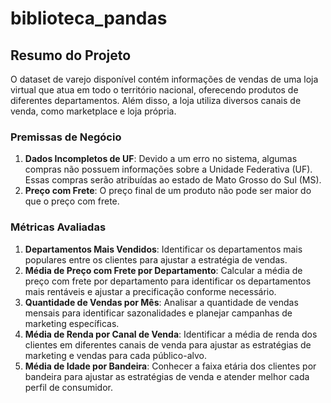 # biblioteca_pandas

## Resumo do Projeto

O dataset de varejo disponível contém informações de vendas de uma loja virtual que atua em todo o território nacional, oferecendo produtos de diferentes departamentos. Além disso, a loja utiliza diversos canais de venda, como marketplace e loja própria.

### Premissas de Negócio

1. **Dados Incompletos de UF**: Devido a um erro no sistema, algumas compras não possuem informações sobre a Unidade Federativa (UF). Essas compras serão atribuídas ao estado de Mato Grosso do Sul (MS).
2. **Preço com Frete**: O preço final de um produto não pode ser maior do que o preço com frete.

### Métricas Avaliadas

1. **Departamentos Mais Vendidos**: Identificar os departamentos mais populares entre os clientes para ajustar a estratégia de vendas.
2. **Média de Preço com Frete por Departamento**: Calcular a média de preço com frete por departamento para identificar os departamentos mais rentáveis e ajustar a precificação conforme necessário.
3. **Quantidade de Vendas por Mês**: Analisar a quantidade de vendas mensais para identificar sazonalidades e planejar campanhas de marketing específicas.
4. **Média de Renda por Canal de Venda**: Identificar a média de renda dos clientes em diferentes canais de venda para ajustar as estratégias de marketing e vendas para cada público-alvo.
5. **Média de Idade por Bandeira**: Conhecer a faixa etária dos clientes por bandeira para ajustar as estratégias de venda e atender melhor cada perfil de consumidor.
